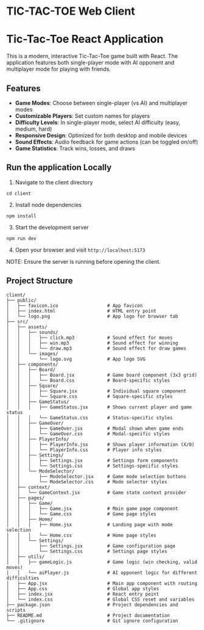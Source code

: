 # TIC-TAC-TOE Web Client

# Tic-Tac-Toe React Application

This is a modern, interactive Tic-Tac-Toe game built with React. The application features both single-player mode with AI opponent and multiplayer mode for playing with friends.

## Features

- **Game Modes**: Choose between single-player (vs AI) and multiplayer modes
- **Customizable Players**: Set custom names for players
- **Difficulty Levels**: In single-player mode, select AI difficulty (easy, medium, hard)
- **Responsive Design**: Optimized for both desktop and mobile devices
- **Sound Effects**: Audio feedback for game actions (can be toggled on/off)
- **Game Statistics**: Track wins, losses, and draws


## Run the application Locally

1. Navigate to the client directory
```
cd client
```

2. Install node dependencies
```
npm install
```

3. Start the development server
```
npm run dev
```

4. Open your browser and visit `http://localhost:5173`

NOTE: Ensure the server is running before opening the client.


## Project Structure

```
client/
├── public/
│   ├── favicon.ico                  # App favicon
│   ├── index.html                   # HTML entry point
│   └── logo.png                     # App logo for browser tab
├── src/
│   ├── assets/
│   │   ├── sounds/
│   │   │   ├── click.mp3            # Sound effect for moves
│   │   │   ├── win.mp3              # Sound effect for winning
│   │   │   └── draw.mp3             # Sound effect for draw games
│   │   └── images/
│   │       └── logo.svg             # App logo SVG
│   ├── components/
│   │   ├── Board/
│   │   │   ├── Board.jsx            # Game board component (3x3 grid)
│   │   │   └── Board.css            # Board-specific styles
│   │   ├── Square/
│   │   │   ├── Square.jsx           # Individual square component
│   │   │   └── Square.css           # Square-specific styles
│   │   ├── GameStatus/
│   │   │   ├── GameStatus.jsx       # Shows current player and game status
│   │   │   └── GameStatus.css       # Status-specific styles
│   │   ├── GameOver/
│   │   │   ├── GameOver.jsx         # Modal shown when game ends
│   │   │   └── GameOver.css         # Modal-specific styles
│   │   ├── PlayerInfo/
│   │   │   ├── PlayerInfo.jsx       # Shows player information (X/O)
│   │   │   └── PlayerInfo.css       # Player info styles
│   │   ├── Settings/
│   │   │   ├── Settings.jsx         # Settings form components
│   │   │   └── Settings.css         # Settings-specific styles
│   │   └── ModeSelector/
│   │       ├── ModeSelector.jsx     # Game mode selection buttons
│   │       └── ModeSelector.css     # Mode selector styles
│   ├── context/
│   │   └── GameContext.jsx          # Game state context provider
│   ├── pages/
│   │   ├── Game/
│   │   │   ├── Game.jsx             # Main game page component
│   │   │   └── Game.css             # Game page styles
│   │   ├── Home/
│   │   │   ├── Home.jsx             # Landing page with mode selection
│   │   │   └── Home.css             # Home page styles
│   │   └── Settings/
│   │       ├── Settings.jsx         # Game configuration page
│   │       └── Settings.css         # Settings page styles
│   ├── utils/
│   │   ├── gameLogic.js             # Game logic (win checking, valid moves)
│   │   └── aiPlayer.js              # AI opponent logic for different difficulties
│   ├── App.jsx                      # Main app component with routing
│   ├── App.css                      # Global app styles
│   ├── index.jsx                    # React entry point
│   └── index.css                    # Global CSS reset and variables
├── package.json                     # Project dependencies and scripts
├── README.md                        # Project documentation
└── .gitignore                       # Git ignore configuration
```